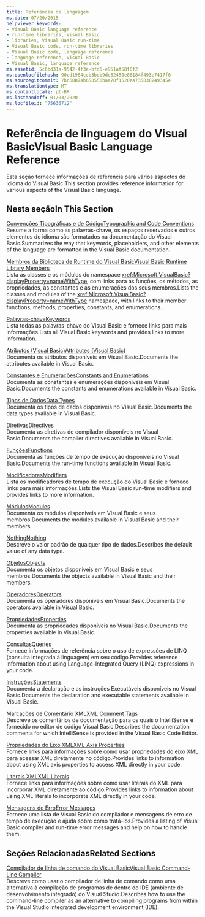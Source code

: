 ```yaml
---
title: Referência de linguagem
ms.date: 07/20/2015
helpviewer_keywords:
- Visual Basic language reference
- run-time libraries, Visual Basic
- libraries, Visual Basic run-time
- Visual Basic code, run-time libraries
- Visual Basic code, language reference
- language reference, Visual Basic
- Visual Basic, language reference
ms.assetid: 5c6bd31a-9542-4f3e-bfd5-e951af58f0f2
ms.openlocfilehash: 90cd1984ceb3bdb9de62450e86184f493e7417f0
ms.sourcegitcommit: 7bc6887ab658550baa78f1520ea735838249345e
ms.translationtype: MT
ms.contentlocale: pt-BR
ms.lasthandoff: 01/03/2020
ms.locfileid: "75636712"
---
```

# <a name="visual-basic-language-reference"></a><span data-ttu-id="7862f-102">Referência de linguagem do Visual Basic</span><span class="sxs-lookup"><span data-stu-id="7862f-102">Visual Basic Language Reference</span></span>

<span data-ttu-id="7862f-103">Esta seção fornece informações de referência para vários aspectos do idioma do Visual Basic.</span><span class="sxs-lookup"><span data-stu-id="7862f-103">This section provides reference information for various aspects of the Visual Basic language.</span></span>  
  
## <a name="in-this-section"></a><span data-ttu-id="7862f-104">Nesta seção</span><span class="sxs-lookup"><span data-stu-id="7862f-104">In This Section</span></span>  

 [<span data-ttu-id="7862f-105">Convenções Tipográficas e de Código</span><span class="sxs-lookup"><span data-stu-id="7862f-105">Typographic and Code Conventions</span></span>](../../visual-basic/language-reference/typographic-and-code-conventions.md)  
 <span data-ttu-id="7862f-106">Resume a forma como as palavras-chave, os espaços reservados e outros elementos do idioma são formatados na documentação do Visual Basic.</span><span class="sxs-lookup"><span data-stu-id="7862f-106">Summarizes the way that keywords, placeholders, and other elements of the language are formatted in the Visual Basic documentation.</span></span>  
  
 [<span data-ttu-id="7862f-107">Membros da Biblioteca de Runtime do Visual Basic</span><span class="sxs-lookup"><span data-stu-id="7862f-107">Visual Basic Runtime Library Members</span></span>](../../visual-basic/language-reference/runtime-library-members.md)  
 <span data-ttu-id="7862f-108">Lista as classes e os módulos do namespace <xref:Microsoft.VisualBasic?displayProperty=nameWithType>, com links para as funções, os métodos, as propriedades, as constantes e as enumerações dos seus membros.</span><span class="sxs-lookup"><span data-stu-id="7862f-108">Lists the classes and modules of the <xref:Microsoft.VisualBasic?displayProperty=nameWithType> namespace, with links to their member functions, methods, properties, constants, and enumerations.</span></span>  
  
 [<span data-ttu-id="7862f-109">Palavras-chave</span><span class="sxs-lookup"><span data-stu-id="7862f-109">Keywords</span></span>](../../visual-basic/language-reference/keywords/index.md)  
 <span data-ttu-id="7862f-110">Lista todas as palavras-chave do Visual Basic e fornece links para mais informações.</span><span class="sxs-lookup"><span data-stu-id="7862f-110">Lists all Visual Basic keywords and provides links to more information.</span></span>  
  
 [<span data-ttu-id="7862f-111">Atributos (Visual Basic)</span><span class="sxs-lookup"><span data-stu-id="7862f-111">Attributes (Visual Basic)</span></span>](../../visual-basic/language-reference/attributes.md)  
 <span data-ttu-id="7862f-112">Documenta os atributos disponíveis em Visual Basic.</span><span class="sxs-lookup"><span data-stu-id="7862f-112">Documents the attributes available in Visual Basic.</span></span>  
  
 [<span data-ttu-id="7862f-113">Constantes e Enumerações</span><span class="sxs-lookup"><span data-stu-id="7862f-113">Constants and Enumerations</span></span>](../../visual-basic/language-reference/constants-and-enumerations.md)  
 <span data-ttu-id="7862f-114">Documenta as constantes e enumerações disponíveis em Visual Basic.</span><span class="sxs-lookup"><span data-stu-id="7862f-114">Documents the constants and enumerations available in Visual Basic.</span></span>  
  
 [<span data-ttu-id="7862f-115">Tipos de Dados</span><span class="sxs-lookup"><span data-stu-id="7862f-115">Data Types</span></span>](../../visual-basic/language-reference/data-types/index.md)  
 <span data-ttu-id="7862f-116">Documenta os tipos de dados disponíveis no Visual Basic.</span><span class="sxs-lookup"><span data-stu-id="7862f-116">Documents the data types available in Visual Basic.</span></span>  
  
 [<span data-ttu-id="7862f-117">Diretivas</span><span class="sxs-lookup"><span data-stu-id="7862f-117">Directives</span></span>](../../visual-basic/language-reference/directives/index.md)  
 <span data-ttu-id="7862f-118">Documenta as diretivas de compilador disponíveis no Visual Basic.</span><span class="sxs-lookup"><span data-stu-id="7862f-118">Documents the compiler directives available in Visual Basic.</span></span>  
  
 [<span data-ttu-id="7862f-119">Funções</span><span class="sxs-lookup"><span data-stu-id="7862f-119">Functions</span></span>](../../visual-basic/language-reference/functions/index.md)  
 <span data-ttu-id="7862f-120">Documenta as funções de tempo de execução disponíveis no Visual Basic.</span><span class="sxs-lookup"><span data-stu-id="7862f-120">Documents the run-time functions available in Visual Basic.</span></span>  
  
 [<span data-ttu-id="7862f-121">Modificadores</span><span class="sxs-lookup"><span data-stu-id="7862f-121">Modifiers</span></span>](../../visual-basic/language-reference/modifiers/index.md)  
 <span data-ttu-id="7862f-122">Lista os modificadores de tempo de execução do Visual Basic e fornece links para mais informações.</span><span class="sxs-lookup"><span data-stu-id="7862f-122">Lists the Visual Basic run-time modifiers and provides links to more information.</span></span>  
  
 [<span data-ttu-id="7862f-123">Módulos</span><span class="sxs-lookup"><span data-stu-id="7862f-123">Modules</span></span>](../../visual-basic/language-reference/modules.md)  
 <span data-ttu-id="7862f-124">Documenta os módulos disponíveis em Visual Basic e seus membros.</span><span class="sxs-lookup"><span data-stu-id="7862f-124">Documents the modules available in Visual Basic and their members.</span></span>  
  
 [<span data-ttu-id="7862f-125">Nothing</span><span class="sxs-lookup"><span data-stu-id="7862f-125">Nothing</span></span>](../../visual-basic/language-reference/nothing.md)  
 <span data-ttu-id="7862f-126">Descreve o valor padrão de qualquer tipo de dados.</span><span class="sxs-lookup"><span data-stu-id="7862f-126">Describes the default value of any data type.</span></span>  
  
 [<span data-ttu-id="7862f-127">Objetos</span><span class="sxs-lookup"><span data-stu-id="7862f-127">Objects</span></span>](../../visual-basic/language-reference/objects/index.md)  
 <span data-ttu-id="7862f-128">Documenta os objetos disponíveis em Visual Basic e seus membros.</span><span class="sxs-lookup"><span data-stu-id="7862f-128">Documents the objects available in Visual Basic and their members.</span></span>  
  
 [<span data-ttu-id="7862f-129">Operadores</span><span class="sxs-lookup"><span data-stu-id="7862f-129">Operators</span></span>](../../visual-basic/language-reference/operators/index.md)  
 <span data-ttu-id="7862f-130">Documenta os operadores disponíveis em Visual Basic.</span><span class="sxs-lookup"><span data-stu-id="7862f-130">Documents the operators available in Visual Basic.</span></span>  
  
 [<span data-ttu-id="7862f-131">Propriedades</span><span class="sxs-lookup"><span data-stu-id="7862f-131">Properties</span></span>](../../visual-basic/language-reference/properties.md)  
 <span data-ttu-id="7862f-132">Documenta as propriedades disponíveis no Visual Basic.</span><span class="sxs-lookup"><span data-stu-id="7862f-132">Documents the properties available in Visual Basic.</span></span>  
  
 [<span data-ttu-id="7862f-133">Consultas</span><span class="sxs-lookup"><span data-stu-id="7862f-133">Queries</span></span>](../../visual-basic/language-reference/queries/index.md)  
 <span data-ttu-id="7862f-134">Fornece informações de referência sobre o uso de expressões de LINQ (consulta integrada à linguagem) em seu código.</span><span class="sxs-lookup"><span data-stu-id="7862f-134">Provides reference information about using Language-Integrated Query (LINQ) expressions in your code.</span></span>  
  
 [<span data-ttu-id="7862f-135">Instruções</span><span class="sxs-lookup"><span data-stu-id="7862f-135">Statements</span></span>](../../visual-basic/language-reference/statements/index.md)  
 <span data-ttu-id="7862f-136">Documenta a declaração e as instruções Executáveis disponíveis no Visual Basic.</span><span class="sxs-lookup"><span data-stu-id="7862f-136">Documents the declaration and executable statements available in Visual Basic.</span></span>  
  
 [<span data-ttu-id="7862f-137">Marcações de Comentário XML</span><span class="sxs-lookup"><span data-stu-id="7862f-137">XML Comment Tags</span></span>](../../visual-basic/language-reference/xmldoc/index.md)  
 <span data-ttu-id="7862f-138">Descreve os comentários de documentação para os quais o IntelliSense é fornecido no editor de código Visual Basic.</span><span class="sxs-lookup"><span data-stu-id="7862f-138">Describes the documentation comments for which IntelliSense is provided in the Visual Basic Code Editor.</span></span>  
  
 [<span data-ttu-id="7862f-139">Propriedades do Eixo XML</span><span class="sxs-lookup"><span data-stu-id="7862f-139">XML Axis Properties</span></span>](../../visual-basic/language-reference/xml-axis/index.md)  
 <span data-ttu-id="7862f-140">Fornece links para informações sobre como usar propriedades do eixo XML para acessar XML diretamente no código.</span><span class="sxs-lookup"><span data-stu-id="7862f-140">Provides links to information about using XML axis properties to access XML directly in your code.</span></span>  
  
 [<span data-ttu-id="7862f-141">Literais XML</span><span class="sxs-lookup"><span data-stu-id="7862f-141">XML Literals</span></span>](../../visual-basic/language-reference/xml-literals/index.md)  
 <span data-ttu-id="7862f-142">Fornece links para informações sobre como usar literais do XML para incorporar XML diretamente ao código.</span><span class="sxs-lookup"><span data-stu-id="7862f-142">Provides links to information about using XML literals to incorporate XML directly in your code.</span></span>  
  
 [<span data-ttu-id="7862f-143">Mensagens de Erro</span><span class="sxs-lookup"><span data-stu-id="7862f-143">Error Messages</span></span>](../../visual-basic/language-reference/error-messages/index.md)  
 <span data-ttu-id="7862f-144">Fornece uma lista de Visual Basic do compilador e mensagens de erro de tempo de execução e ajuda sobre como tratá-los.</span><span class="sxs-lookup"><span data-stu-id="7862f-144">Provides a listing of Visual Basic compiler and run-time error messages and help on how to handle them.</span></span>  
  
## <a name="related-sections"></a><span data-ttu-id="7862f-145">Seções Relacionadas</span><span class="sxs-lookup"><span data-stu-id="7862f-145">Related Sections</span></span>  

 [<span data-ttu-id="7862f-146">Compilador de linha de comando do Visual Basic</span><span class="sxs-lookup"><span data-stu-id="7862f-146">Visual Basic Command-Line Compiler</span></span>](../../visual-basic/reference/command-line-compiler/index.md)  
 <span data-ttu-id="7862f-147">Descreve como usar o compilador de linha de comando como uma alternativa à compilação de programas de dentro do IDE (ambiente de desenvolvimento integrado) do Visual Studio.</span><span class="sxs-lookup"><span data-stu-id="7862f-147">Describes how to use the command-line compiler as an alternative to compiling programs from within the Visual Studio integrated development environment (IDE).</span></span>
